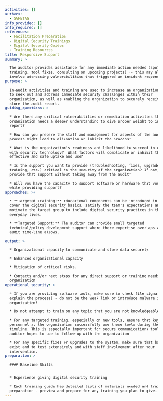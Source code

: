 ```yaml
---
activities: []
authors:
  - SAFETAG
info_provided: []
info_required: []
references:
  - Facilitation Preparation
  - Digital Security Trainings
  - Digital Security Guides
  - Training Resources
title: Responsive Support
summary: >

  The auditor provides assistance for any immediate action needed (spot
  training, tool fixes, consulting on upcoming projects) -- this may also
  involve addressing vulnerabilities that triggered an incident response.
purpose: >

  In-audit activities and training are used to increase an organization's agency
  to seek out and address immediate security challenges within their
  organization, as well as enabling the organization to securely receive and
  store the audit report.
guiding_questions: >

  * Are there any critical vulnerabilities or remediation activities that the
  organization needs a deeper understanding to give proper weight to in the
  report?

  * How can you prepare the staff and management for aspects of the audit
  process might lead to alienation or inhibit the process?

  * What is the organization's readiness and likelihood to succeed in engaging
  with security technology?  What factors will complicate or inhibit the
  effective and safe uptake and use?

  * Is the support you want to provide (troubleshooting, fixes, upgrades,
  training, etc.) critical to the security of the organization? If not, can you
  provide that support without taking away from the audit?

  * Will you have the capacity to support software or hardware that you provided
  while providing support?
approaches: >+

  * **Targeted Training:** Educational components can be introduced in order to
  cover the digital security basics, satisfy the team's expectations and
  motivate the target group to include digital security practices in their
  everyday lives.

  * **Targeted Support:** The auditor can provide small targeted
  technical/policy development support where there expertise overlaps and the
  audit time-line allows. 

output: >

  * Organizational capacity to communicate and store data securely

  * Enhanced organizational capacity

  * Mitigation of critical risks.

  * Contacts and/or next steps for any direct support or training needs of the
  organization
operational_security: >

  * If you are providing software tools, make sure to check file signatures (and
  explain the process) - do not be the weak link or introduce malware into the
  organization!

  * Do not attempt to train on any topic that you are not knowledgeable on.

  * For any targeted training, especially on new tools, ensure that key
  personnel at the organization successfully use these tools during the audit
  timeline. This is especially important for secure communications tools the
  auditor hopes to use to follow-up with the organization.

  * For any specific fixes or upgrades to the system, make sure that backups
  exist and to test extensively and with staff involvement after your
  intervention.
preparation: >

  #### Baseline Skills


  * Experience giving digital security training

  * Each training guide has detailed lists of materials needed and trainer
  preparation - preview and prepare for any training you plan to give.
---
```



